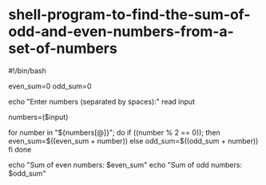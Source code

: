 # shell-program-to-find-the-sum-of-odd-and-even-numbers-from-a-set-of-numbers




#!/bin/bash

even_sum=0
odd_sum=0

echo "Enter numbers (separated by spaces):"
read input

numbers=($input)

for number in "${numbers[@]}"; do
    if ((number % 2 == 0)); then
        even_sum=$((even_sum + number))
    else
        odd_sum=$((odd_sum + number))
    fi
done

echo "Sum of even numbers: $even_sum"
echo "Sum of odd numbers: $odd_sum"



